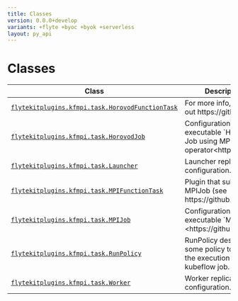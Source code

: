 ```yaml
---
title: Classes
version: 0.0.0+develop
variants: +flyte +byoc +byok +serverless
layout: py_api
---
```


# Classes

| Class | Description |
|-|-|
| [`flytekitplugins.kfmpi.task.HorovodFunctionTask`](../packages/flytekitplugins.kfmpi.task#flytekitpluginskfmpitaskhorovodfunctiontask) |For more info, check out https://github. |
| [`flytekitplugins.kfmpi.task.HorovodJob`](../packages/flytekitplugins.kfmpi.task#flytekitpluginskfmpitaskhorovodjob) |Configuration for an executable `Horovod Job using MPI operator<https://github. |
| [`flytekitplugins.kfmpi.task.Launcher`](../packages/flytekitplugins.kfmpi.task#flytekitpluginskfmpitasklauncher) |Launcher replica configuration. |
| [`flytekitplugins.kfmpi.task.MPIFunctionTask`](../packages/flytekitplugins.kfmpi.task#flytekitpluginskfmpitaskmpifunctiontask) |Plugin that submits a MPIJob (see https://github. |
| [`flytekitplugins.kfmpi.task.MPIJob`](../packages/flytekitplugins.kfmpi.task#flytekitpluginskfmpitaskmpijob) |Configuration for an executable `MPI Job <https://github. |
| [`flytekitplugins.kfmpi.task.RunPolicy`](../packages/flytekitplugins.kfmpi.task#flytekitpluginskfmpitaskrunpolicy) |RunPolicy describes some policy to apply to the execution of a kubeflow job. |
| [`flytekitplugins.kfmpi.task.Worker`](../packages/flytekitplugins.kfmpi.task#flytekitpluginskfmpitaskworker) |Worker replica configuration. |
